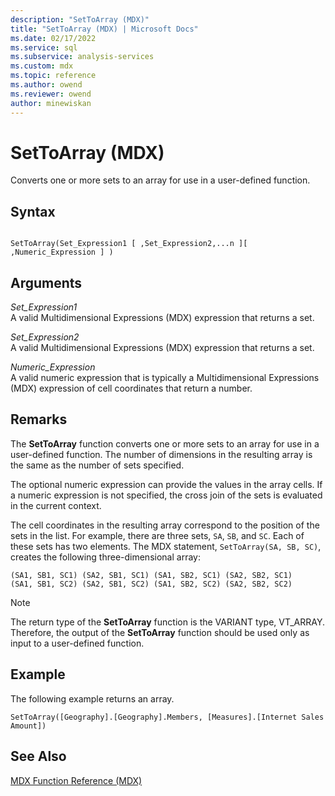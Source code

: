 ```yaml
---
description: "SetToArray (MDX)"
title: "SetToArray (MDX) | Microsoft Docs"
ms.date: 02/17/2022
ms.service: sql
ms.subservice: analysis-services
ms.custom: mdx
ms.topic: reference
ms.author: owend
ms.reviewer: owend
author: minewiskan
---
```

# SetToArray (MDX)


  Converts one or more sets to an array for use in a user-defined function.  
  
## Syntax  
  
```  
  
SetToArray(Set_Expression1 [ ,Set_Expression2,...n ][ ,Numeric_Expression ] )  
```  
  
## Arguments  
 *Set_Expression1*  
 A valid Multidimensional Expressions (MDX) expression that returns a set.  
  
 *Set_Expression2*  
 A valid Multidimensional Expressions (MDX) expression that returns a set.  
  
 *Numeric_Expression*  
 A valid numeric expression that is typically a Multidimensional Expressions (MDX) expression of cell coordinates that return a number.  
  
## Remarks  
 The **SetToArray** function converts one or more sets to an array for use in a user-defined function. The number of dimensions in the resulting array is the same as the number of sets specified.  
  
 The optional numeric expression can provide the values in the array cells. If a numeric expression is not specified, the cross join of the sets is evaluated in the current context.  
  
 The cell coordinates in the resulting array correspond to the position of the sets in the list. For example, there are three sets, `SA`, `SB`, and `SC`. Each of these sets has two elements. The MDX statement, `SetToArray(SA, SB, SC)`, creates the following three-dimensional array:  
  
```  
(SA1, SB1, SC1) (SA2, SB1, SC1) (SA1, SB2, SC1) (SA2, SB2, SC1)   
(SA1, SB1, SC2) (SA2, SB1, SC2) (SA1, SB2, SC2) (SA2, SB2, SC2)   
```  
  
> [!NOTE]  
>  The return type of the **SetToArray** function is the VARIANT type, VT_ARRAY. Therefore, the output of the **SetToArray** function should be used only as input to a user-defined function.  
  
## Example  
 The following example returns an array.  
  
```  
SetToArray([Geography].[Geography].Members, [Measures].[Internet Sales Amount])  
```  
  
## See Also  
 [MDX Function Reference &#40;MDX&#41;](../mdx/mdx-function-reference-mdx.md)  
  
  
